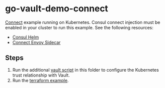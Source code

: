 # go-vault-demo-connect

[Connect](https://www.consul.io/docs/connect/index.html) example running on Kubernetes.  Consul connect injection must be enabled in your cluster to run this example. See the following resources:

- [Consul Helm](https://www.consul.io/docs/platform/k8s/helm.html)
- [Connect Envoy Sidecar](https://www.consul.io/docs/platform/k8s/connect.html)


## Steps
1. Run the additional [vault script](vault.sh) in this folder to configure the Kubernetes trust relationship with Vault.
2. Run the [terraform example](terraform).
